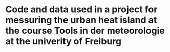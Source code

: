 # Code and data used in a project for messuring the urban heat island at the course Tools in der meteorologie at the univerity of Freiburg
